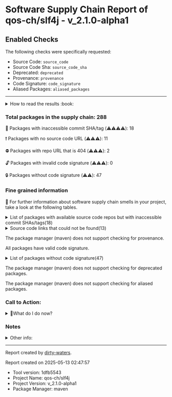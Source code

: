 
# Software Supply Chain Report of qos-ch/slf4j - v_2.1.0-alpha1

## Enabled Checks
The following checks were specifically requested:

- Source Code: `source_code`
- Source Code Sha: `source_code_sha`
- Deprecated: `deprecated`
- Provenance: `provenance`
- Code Signature: `code_signature`
- Aliased Packages: `aliased_packages`

---


<details>
    <summary>How to read the results :book: </summary>
    
 Dirty-waters has analyzed your project dependencies and found different categories for each of them:

    
 - ⚠️⚠️⚠️⚠️ : critical severity 

    
 - ⚠️⚠️⚠️ : high severity 

    
 - ⚠️⚠️: medium severity 

    
 - ⚠️: low severity 

</details>
        

 ### Total packages in the supply chain: 288


:wrench: Packages with inaccessible commit SHA/tag (⚠️⚠️⚠️⚠️): 18

:heavy_exclamation_mark: Packages with no source code URL (⚠️⚠️⚠️): 11

:no_entry: Packages with repo URL that is 404 (⚠️⚠️⚠️): 2

:unlock: Packages with invalid code signature (⚠️⚠️⚠️): 0

:lock: Packages without code signature (⚠️⚠️): 47


### Fine grained information

:dolphin: For further information about software supply chain smells in your project, take a look at the following tables.

<details>
<summary>List of packages with available source code repos but with inaccessible commit SHAs/tags(18)</summary>
    


| package_name                                           | sha_exists   | tag_version   | is_sha   | sha   | tag_url   | message                            |   status_code_for_sha | parent                                                    | command           |
|:-------------------------------------------------------|:-------------|:--------------|:---------|:------|:----------|:-----------------------------------|----------------------:|:----------------------------------------------------------|:------------------|
| `org.apache.commons:commons-compress@1.19`             | False        | `1.19`        | False    |       |           | Tag 1.19 not found in the repo     |                   404 | `org.apache.maven.plugins:maven-source-plugin@3.2.1`      | `resolve-plugins` |
| `org.osgi:org.osgi.util.tracker@1.5.4`                 | False        | `1.5.4`       | False    |       |           | Tag 1.5.4 not found in the repo    |                   404 | `org.apache.felix:maven-bundle-plugin@5.1.9`              | `resolve-plugins` |
| `org.osgi:osgi.annotation@8.0.1`                       | False        | `8.0.1`       | False    |       |           | Tag 8.0.1 not found in the repo    |                   404 | `org.apache.felix:maven-bundle-plugin@5.1.9`              | `resolve-plugins` |
| `org.osgi:org.osgi.util.function@1.2.0`                | False        | `1.2.0`       | False    |       |           | Tag 1.2.0 not found in the repo    |                   404 | `org.apache.felix:maven-bundle-plugin@5.1.9`              | `resolve-plugins` |
| `org.osgi:org.osgi.util.promise@1.2.0`                 | False        | `1.2.0`       | False    |       |           | Tag 1.2.0 not found in the repo    |                   404 | `org.apache.felix:maven-bundle-plugin@5.1.9`              | `resolve-plugins` |
| `org.apache.commons:commons-compress@1.20`             | False        | `1.20`        | False    |       |           | Tag 1.20 not found in the repo     |                   404 | `org.apache.felix:maven-bundle-plugin@5.1.9`              | `resolve-plugins` |
| `commons-io:commons-io@2.11.0`                         | False        | `2.11.0`      | False    |       |           | Tag 2.11.0 not found in the repo   |                   404 | `org.apache.maven.plugins:maven-surefire-plugin@3.0.0-M7` | `resolve-plugins` |
| `org.eclipse.sisu:org.eclipse.sisu.plexus@0.9.0.M2`    | False        | `0.9.0.M2`    | False    |       |           | Tag 0.9.0.M2 not found in the repo |                   404 | `org.apache.maven.plugins:maven-javadoc-plugin@3.6.3`     | `resolve-plugins` |
| `org.eclipse.sisu:org.eclipse.sisu.inject@0.9.0.M2`    | False        | `0.9.0.M2`    | False    |       |           | Tag 0.9.0.M2 not found in the repo |                   404 | `org.apache.maven.plugins:maven-javadoc-plugin@3.6.3`     | `resolve-plugins` |
| `org.apache.maven.doxia:doxia-site-renderer@1.11.1`    | False        | `1.11.1`      | False    |       |           | Tag 1.11.1 not found in the repo   |                   404 | `org.apache.maven.plugins:maven-javadoc-plugin@3.6.3`     | `resolve-plugins` |
| `org.apache.maven.doxia:doxia-decoration-model@1.11.1` | False        | `1.11.1`      | False    |       |           | Tag 1.11.1 not found in the repo   |                   404 | `org.apache.maven.plugins:maven-javadoc-plugin@3.6.3`     | `resolve-plugins` |
| `org.apache.maven.doxia:doxia-skin-model@1.11.1`       | False        | `1.11.1`      | False    |       |           | Tag 1.11.1 not found in the repo   |                   404 | `org.apache.maven.plugins:maven-javadoc-plugin@3.6.3`     | `resolve-plugins` |
| `org.apache.commons:commons-lang3@3.14.0`              | False        | `3.14.0`      | False    |       |           | Tag 3.14.0 not found in the repo   |                   404 | `org.apache.maven.plugins:maven-javadoc-plugin@3.6.3`     | `resolve-plugins` |
| `org.apache.commons:commons-text@1.11.0`               | False        | `1.11.0`      | False    |       |           | Tag 1.11.0 not found in the repo   |                   404 | `org.apache.maven.plugins:maven-javadoc-plugin@3.6.3`     | `resolve-plugins` |
| `org.apache.httpcomponents:httpclient@4.5.14`          | False        | `4.5.14`      | False    |       |           | Tag 4.5.14 not found in the repo   |                   404 | `org.apache.maven.plugins:maven-javadoc-plugin@3.6.3`     | `resolve-plugins` |
| `org.apache.httpcomponents:httpcore@4.4.16`            | False        | `4.4.16`      | False    |       |           | Tag 4.4.16 not found in the repo   |                   404 | `org.apache.maven.plugins:maven-javadoc-plugin@3.6.3`     | `resolve-plugins` |
| `org.apache.commons:commons-compress@1.24.0`           | False        | `1.24.0`      | False    |       |           | Tag 1.24.0 not found in the repo   |                   404 | `org.apache.maven.plugins:maven-javadoc-plugin@3.6.3`     | `resolve-plugins` |
| `org.hamcrest:hamcrest-core@1.3`                       | False        | `1.3`         | False    |       |           | Tag 1.3 not found in the repo      |                   404 | `junit:junit@4.13.1`                                      | `tree`            |
</details>

<details>
<summary>Source code links that could not be found(13)</summary>
    


|   index | package_name                                    | github_url                    | github_exists   | parent                                                    | command           |
|--------:|:------------------------------------------------|:------------------------------|:----------------|:----------------------------------------------------------|:------------------|
|       1 | `org.sonatype.plexus:plexus-sec-dispatcher@1.3` | No_repo_info_found            |                 | `org.apache.maven.plugins:maven-surefire-plugin@3.0.0-M7` | `resolve-plugins` |
|       2 | `org.sonatype.plexus:plexus-cipher@1.4`         | No_repo_info_found            |                 | `org.apache.maven.plugins:maven-surefire-plugin@3.0.0-M7` | `resolve-plugins` |
|       3 | `org.osgi:org.osgi.compendium@4.2.0`            | No_repo_info_found            |                 | `org.apache.felix:maven-bundle-plugin@5.1.9`              | `resolve-plugins` |
|       4 | `oro:oro@2.0.8`                                 | No_repo_info_found            |                 | `org.apache.maven.plugins:maven-site-plugin@3.3`          | `resolve-plugins` |
|       5 | `javax.servlet:servlet-api@2.5`                 | No_repo_info_found            |                 | `org.apache.maven.plugins:maven-site-plugin@3.3`          | `resolve-plugins` |
|       6 | `commons-beanutils:commons-beanutils@1.7.0`     | No_repo_info_found            |                 | `org.apache.maven.plugins:maven-site-plugin@3.3`          | `resolve-plugins` |
|       7 | `dom4j:dom4j@1.1`                               | No_repo_info_found            |                 | `org.apache.maven.plugins:maven-site-plugin@3.3`          | `resolve-plugins` |
|       8 | `sslext:sslext@1.2-0`                           | No_repo_info_found            |                 | `org.apache.maven.plugins:maven-site-plugin@3.3`          | `resolve-plugins` |
|       9 | `antlr:antlr@2.7.2`                             | No_repo_info_found            |                 | `org.apache.maven.plugins:maven-site-plugin@3.3`          | `resolve-plugins` |
|      10 | `commons-cli:commons-cli@1.0`                   | No_repo_info_found            |                 | `org.apache.maven.plugins:maven-resources-plugin@2.6`     | `resolve-plugins` |
|      11 | `org.sonatype.plexus:plexus-build-api@0.0.4`    | No_repo_info_found            |                 | `org.apache.maven.plugins:maven-resources-plugin@2.6`     | `resolve-plugins` |
|      12 | `org.iq80.snappy:snappy@0.4`                    | https://github.com/dain/snapy | False           | `org.apache.maven.plugins:maven-javadoc-plugin@3.6.3`     | `resolve-plugins` |
|      13 | `org.slf4j:slf4j-api@1.7.5`                     | https://github.com/ceki/slf4j | False           | `org.apache.maven.plugins:maven-deploy-plugin@3.0.0-M1`   | `resolve-plugins` |
</details>

The package manager (maven) does not support checking for provenance.

All packages have valid code signature.

<details>
<summary>List of packages without code signature(47)</summary>
    


| package_name                                                        | signature_present   | parent                                                    | command           |
|:--------------------------------------------------------------------|:--------------------|:----------------------------------------------------------|:------------------|
| `org.codehaus.plexus:plexus-container-default@1.0-alpha-9-stable-1` | False               | `org.apache.maven.plugins:maven-resources-plugin@2.6`     | `resolve-plugins` |
| `junit:junit@3.8.1`                                                 | False               | `org.apache.maven.plugins:maven-resources-plugin@2.6`     | `resolve-plugins` |
| `classworlds:classworlds@1.1-alpha-2`                               | False               | `org.apache.maven.plugins:maven-install-plugin@2.4`       | `resolve-plugins` |
| `org.apache.maven.wagon:wagon-provider-api@1.0-beta-2`              | False               | `org.apache.maven.plugins:maven-resources-plugin@2.6`     | `resolve-plugins` |
| `org.codehaus.plexus:plexus-digest@1.0`                             | False               | `org.apache.maven.plugins:maven-install-plugin@2.4`       | `resolve-plugins` |
| `org.osgi:org.osgi.compendium@4.2.0`                                | False               | `org.apache.felix:maven-bundle-plugin@5.1.9`              | `resolve-plugins` |
| `javax.annotation:jsr250-api@1.0`                                   | False               | `org.apache.felix:maven-bundle-plugin@5.1.9`              | `resolve-plugins` |
| `javax.inject:javax.inject@1`                                       | False               | `org.apache.maven.plugins:maven-surefire-plugin@3.0.0-M7` | `resolve-plugins` |
| `com.google.code.findbugs:jsr305@1.3.9`                             | False               | `org.apache.felix:maven-bundle-plugin@5.1.9`              | `resolve-plugins` |
| `aopalliance:aopalliance@1.0`                                       | False               | `org.apache.maven.plugins:maven-surefire-plugin@3.0.0-M7` | `resolve-plugins` |
| `org.codehaus.plexus:plexus-i18n@1.0-beta-7`                        | False               | `org.apache.maven.plugins:maven-site-plugin@3.3`          | `resolve-plugins` |
| `org.codehaus.plexus:plexus-container-default@1.0-alpha-30`         | False               | `org.apache.maven.plugins:maven-site-plugin@3.3`          | `resolve-plugins` |
| `org.codehaus.plexus:plexus-velocity@1.1.7`                         | False               | `org.apache.felix:maven-bundle-plugin@5.1.9`              | `resolve-plugins` |
| `org.apache.velocity:velocity@1.5`                                  | False               | `org.apache.maven.plugins:maven-site-plugin@3.3`          | `resolve-plugins` |
| `commons-lang:commons-lang@2.1`                                     | False               | `org.apache.felix:maven-bundle-plugin@5.1.9`              | `resolve-plugins` |
| `oro:oro@2.0.8`                                                     | False               | `org.apache.maven.plugins:maven-site-plugin@3.3`          | `resolve-plugins` |
| `commons-collections:commons-collections@3.2`                       | False               | `org.apache.felix:maven-bundle-plugin@5.1.9`              | `resolve-plugins` |
| `org.jdom:jdom@1.1`                                                 | False               | `org.apache.felix:maven-bundle-plugin@5.1.9`              | `resolve-plugins` |
| `org.codehaus.plexus:plexus-i18n@1.0-beta-10`                       | False               | `org.apache.maven.plugins:maven-javadoc-plugin@3.6.3`     | `resolve-plugins` |
| `com.google.code.findbugs:jsr305@2.0.1`                             | False               | `org.apache.maven.plugins:maven-site-plugin@3.3`          | `resolve-plugins` |
| `xerces:xercesImpl@2.9.1`                                           | False               | `org.apache.maven.plugins:maven-site-plugin@3.3`          | `resolve-plugins` |
| `xml-apis:xml-apis@1.3.04`                                          | False               | `org.apache.maven.plugins:maven-site-plugin@3.3`          | `resolve-plugins` |
| `commons-codec:commons-codec@1.3`                                   | False               | `org.apache.maven.plugins:maven-site-plugin@3.3`          | `resolve-plugins` |
| `javax.servlet:servlet-api@2.5`                                     | False               | `org.apache.maven.plugins:maven-site-plugin@3.3`          | `resolve-plugins` |
| `commons-beanutils:commons-beanutils@1.7.0`                         | False               | `org.apache.maven.plugins:maven-site-plugin@3.3`          | `resolve-plugins` |
| `commons-digester:commons-digester@1.8`                             | False               | `org.apache.maven.plugins:maven-site-plugin@3.3`          | `resolve-plugins` |
| `commons-chain:commons-chain@1.1`                                   | False               | `org.apache.maven.plugins:maven-site-plugin@3.3`          | `resolve-plugins` |
| `dom4j:dom4j@1.1`                                                   | False               | `org.apache.maven.plugins:maven-site-plugin@3.3`          | `resolve-plugins` |
| `sslext:sslext@1.2-0`                                               | False               | `org.apache.maven.plugins:maven-site-plugin@3.3`          | `resolve-plugins` |
| `antlr:antlr@2.7.2`                                                 | False               | `org.apache.maven.plugins:maven-site-plugin@3.3`          | `resolve-plugins` |
| `org.codehaus.plexus:plexus-velocity@1.1.8`                         | False               | `org.apache.maven.plugins:maven-site-plugin@3.3`          | `resolve-plugins` |
| `org.codehaus.plexus:plexus-utils@1.5.10`                           | False               | `org.apache.maven.plugins:maven-site-plugin@3.3`          | `resolve-plugins` |
| `org.mortbay.jetty:servlet-api@2.5-20081211`                        | False               | `org.apache.maven.plugins:maven-site-plugin@3.3`          | `resolve-plugins` |
| `org.apache.maven.wagon:wagon-file@1.0-beta-2`                      | False               | `org.apache.maven.plugins:maven-resources-plugin@2.6`     | `resolve-plugins` |
| `org.apache.maven.wagon:wagon-http-lightweight@1.0-beta-2`          | False               | `org.apache.maven.plugins:maven-resources-plugin@2.6`     | `resolve-plugins` |
| `org.apache.maven.wagon:wagon-http-shared@1.0-beta-2`               | False               | `org.apache.maven.plugins:maven-resources-plugin@2.6`     | `resolve-plugins` |
| `jtidy:jtidy@4aug2000r7-dev`                                        | False               | `org.apache.maven.plugins:maven-resources-plugin@2.6`     | `resolve-plugins` |
| `xml-apis:xml-apis@1.0.b2`                                          | False               | `org.apache.maven.plugins:maven-resources-plugin@2.6`     | `resolve-plugins` |
| `commons-cli:commons-cli@1.0`                                       | False               | `org.apache.maven.plugins:maven-resources-plugin@2.6`     | `resolve-plugins` |
| `org.apache.maven.wagon:wagon-ssh-external@1.0-beta-2`              | False               | `org.apache.maven.plugins:maven-resources-plugin@2.6`     | `resolve-plugins` |
| `org.apache.maven.wagon:wagon-ssh-common@1.0-beta-2`                | False               | `org.apache.maven.plugins:maven-resources-plugin@2.6`     | `resolve-plugins` |
| `org.codehaus.plexus:plexus-interactivity-api@1.0-alpha-4`          | False               | `org.apache.maven.plugins:maven-resources-plugin@2.6`     | `resolve-plugins` |
| `org.apache.maven.wagon:wagon-ssh@1.0-beta-2`                       | False               | `org.apache.maven.plugins:maven-resources-plugin@2.6`     | `resolve-plugins` |
| `com.jcraft:jsch@0.1.27`                                            | False               | `org.apache.maven.plugins:maven-resources-plugin@2.6`     | `resolve-plugins` |
| `classworlds:classworlds@1.1`                                       | False               | `org.apache.maven.plugins:maven-resources-plugin@2.6`     | `resolve-plugins` |
| `org.sonatype.plexus:plexus-build-api@0.0.4`                        | False               | `org.apache.maven.plugins:maven-resources-plugin@2.6`     | `resolve-plugins` |
| `org.codehaus.plexus:plexus-interpolation@1.13`                     | False               | `org.apache.maven.plugins:maven-resources-plugin@2.6`     | `resolve-plugins` |
</details>

The package manager (maven) does not support checking for deprecated packages.

The package manager (maven) does not support checking for aliased packages.

### Call to Action:

<details>
<summary>👻What do I do now? </summary>


For packages **without source code & accessible SHA/release tags**:

- **Why?** Missing or inaccessible source code makes it impossible to audit the package for security vulnerabilities or malicious code.

1. Pull Request to the maintainer of dependency, requesting correct repository metadata and proper versioning/tagging. 


For **deprecated** packages:

- **Why?** Deprecated packages may contain known security issues and are no longer maintained, putting your project at risk.

1. Confirm the maintainer's deprecation intention 
2. Check for not deprecated versions

For packages **without code signature**:

- **Why?** Code signatures help verify the authenticity and integrity of the package, ensuring it hasn't been tampered with.

1. Open an issue in the dependency's repository to request the inclusion of code signature in the CI/CD pipeline. 


For packages **with invalid code signature**:

- **Why?** Invalid signatures could indicate tampering or compromised build processes.

1. It's recommended to verify the code signature and contact the maintainer to fix the issue.

For packages **without provenance**:

- **Why?** Without provenance, there's no way to verify that the package was built from the claimed source code, making supply chain attacks possible.

1. Open an issue in the dependency's repository to request the inclusion of provenance and build attestation in the CI/CD pipeline.

For packages that are **aliased**:

- **Why?** Aliased packages may hide malicious dependencies under seemingly legitimate names.

1. Check the aliased package and its repository to verify the alias is not malicious.
</details>

### Notes

<details>
    <summary>Other info:</summary>
    
- Source code repo is not hosted on GitHub:  158

    This could be due, for example, to the package being hosted on a different platform.

    This does not mean that the source code URL is invalid.

    However, for non-GitHub repositories, not all checks can currently be performed.

|   index | package_name                                                        | github_url                                                                                                               | parent                                                    | command           |
|--------:|:--------------------------------------------------------------------|:-------------------------------------------------------------------------------------------------------------------------|:----------------------------------------------------------|:------------------|
|       1 | `org.apache.maven:maven-plugin-api@3.0`                             | http://svn.apache.org/viewvc/maven/maven-3/tags/maven-3.0/maven-plugin-api                                               | `org.apache.maven.plugins:maven-site-plugin@3.3`          | `resolve-plugins` |
|       2 | `org.apache.maven:maven-model@3.0`                                  | http://svn.apache.org/viewvc/maven/maven-3/tags/maven-3.0/maven-model                                                    | `org.apache.maven.plugins:maven-site-plugin@3.3`          | `resolve-plugins` |
|       3 | `org.apache.maven:maven-core@3.0`                                   | http://svn.apache.org/viewvc/maven/maven-3/tags/maven-3.0/maven-core                                                     | `org.apache.maven.plugins:maven-site-plugin@3.3`          | `resolve-plugins` |
|       4 | `org.apache.maven:maven-settings@3.0`                               | http://svn.apache.org/viewvc/maven/maven-3/tags/maven-3.0/maven-settings                                                 | `org.apache.maven.plugins:maven-site-plugin@3.3`          | `resolve-plugins` |
|       5 | `org.apache.maven:maven-settings-builder@3.0`                       | http://svn.apache.org/viewvc/maven/maven-3/tags/maven-3.0/maven-settings-builder                                         | `org.apache.maven.plugins:maven-site-plugin@3.3`          | `resolve-plugins` |
|       6 | `org.apache.maven:maven-repository-metadata@3.0`                    | http://svn.apache.org/viewvc/maven/maven-3/tags/maven-3.0/maven-repository-metadata                                      | `org.apache.maven.plugins:maven-site-plugin@3.3`          | `resolve-plugins` |
|       7 | `org.apache.maven:maven-model-builder@3.0`                          | http://svn.apache.org/viewvc/maven/maven-3/tags/maven-3.0/maven-model-builder                                            | `org.apache.maven.plugins:maven-site-plugin@3.3`          | `resolve-plugins` |
|       8 | `org.apache.maven:maven-aether-provider@3.0`                        | http://svn.apache.org/viewvc/maven/maven-3/tags/maven-3.0/maven-aether-provider                                          | `org.apache.maven.plugins:maven-site-plugin@3.3`          | `resolve-plugins` |
|       9 | `org.codehaus.plexus:plexus-interpolation@1.14`                     | http://fisheye.codehaus.org/browse/plexus/plexus-components/tags/plexus-interpolation-1.14                               | `org.apache.maven.plugins:maven-site-plugin@3.3`          | `resolve-plugins` |
|      10 | `org.codehaus.plexus:plexus-classworlds@2.2.3`                      | http://fisheye.codehaus.org/browse/plexus/plexus-classworlds/tags/plexus-classworlds-2.2.3                               | `org.apache.maven.plugins:maven-site-plugin@3.3`          | `resolve-plugins` |
|      11 | `org.apache.maven:maven-artifact@3.0`                               | http://svn.apache.org/viewvc/maven/maven-3/tags/maven-3.0/maven-artifact                                                 | `org.apache.maven.plugins:maven-site-plugin@3.3`          | `resolve-plugins` |
|      12 | `org.apache.maven.shared:file-management@3.0.0`                     | http://svn.apache.org/viewvc/maven/shared/tags/file-management-3.0.0                                                     | `org.apache.maven.plugins:maven-jar-plugin@3.2.0`         | `resolve-plugins` |
|      13 | `org.apache.maven.shared:maven-shared-io@3.0.0`                     | http://svn.apache.org/viewvc/maven/shared/tags/maven-shared-io-3.0.0                                                     | `org.apache.maven.plugins:maven-jar-plugin@3.2.0`         | `resolve-plugins` |
|      14 | `org.apache.maven:maven-compat@3.0`                                 | http://svn.apache.org/viewvc/maven/maven-3/tags/maven-3.0/maven-compat                                                   | `org.apache.maven.plugins:maven-jar-plugin@3.2.0`         | `resolve-plugins` |
|      15 | `commons-io:commons-io@2.5`                                         | http://svn.apache.org/viewvc/commons/proper/io/tags/commons-io-2.5                                                       | `org.apache.maven.plugins:maven-deploy-plugin@3.0.0-M1`   | `resolve-plugins` |
|      16 | `org.tukaani:xz@1.8`                                                | https://git.tukaani.org/?p=xz-java.git                                                                                   | `org.apache.maven.plugins:maven-source-plugin@3.2.1`      | `resolve-plugins` |
|      17 | `org.apache.maven.plugins:maven-install-plugin@2.4`                 | http://svn.apache.org/viewvc/maven/plugins/tags/maven-install-plugin-2.4                                                 | `org.apache.maven.plugins:maven-install-plugin@2.4`       | `resolve-plugins` |
|      18 | `org.apache.maven:maven-plugin-api@2.0.6`                           | https://svn.apache.org/repos/asf/maven/components/tags/maven-2.0.6/maven-plugin-api                                      | `org.apache.maven.plugins:maven-resources-plugin@2.6`     | `resolve-plugins` |
|      19 | `org.apache.maven:maven-project@2.0.6`                              | https://svn.apache.org/repos/asf/maven/components/tags/maven-2.0.6/maven-project                                         | `org.apache.maven.plugins:maven-resources-plugin@2.6`     | `resolve-plugins` |
|      20 | `org.apache.maven:maven-settings@2.0.6`                             | https://svn.apache.org/repos/asf/maven/components/tags/maven-2.0.6/maven-settings                                        | `org.apache.maven.plugins:maven-resources-plugin@2.6`     | `resolve-plugins` |
|      21 | `org.apache.maven:maven-profile@2.0.6`                              | https://svn.apache.org/repos/asf/maven/components/tags/maven-2.0.6/maven-profile                                         | `org.apache.maven.plugins:maven-resources-plugin@2.6`     | `resolve-plugins` |
|      22 | `org.apache.maven:maven-plugin-registry@2.0.6`                      | https://svn.apache.org/repos/asf/maven/components/tags/maven-2.0.6/maven-plugin-registry                                 | `org.apache.maven.plugins:maven-resources-plugin@2.6`     | `resolve-plugins` |
|      23 | `org.codehaus.plexus:plexus-container-default@1.0-alpha-9-stable-1` | scm:svn:svn://svn.codehaus.org/plexus/scm/trunk/plexus-containers/plexus-container-default/                              | `org.apache.maven.plugins:maven-resources-plugin@2.6`     | `resolve-plugins` |
|      24 | `junit:junit@3.8.1`                                                 | http://junit.cvs.sourceforge.net/junit/                                                                                  | `org.apache.maven.plugins:maven-resources-plugin@2.6`     | `resolve-plugins` |
|      25 | `classworlds:classworlds@1.1-alpha-2`                               | http://cvs.classworlds.codehaus.org/                                                                                     | `org.apache.maven.plugins:maven-install-plugin@2.4`       | `resolve-plugins` |
|      26 | `org.apache.maven:maven-model@2.0.6`                                | https://svn.apache.org/repos/asf/maven/components/tags/maven-2.0.6/maven-model                                           | `org.apache.maven.plugins:maven-resources-plugin@2.6`     | `resolve-plugins` |
|      27 | `org.apache.maven:maven-artifact-manager@2.0.6`                     | https://svn.apache.org/repos/asf/maven/components/tags/maven-2.0.6/maven-artifact-manager                                | `org.apache.maven.plugins:maven-resources-plugin@2.6`     | `resolve-plugins` |
|      28 | `org.apache.maven:maven-repository-metadata@2.0.6`                  | https://svn.apache.org/repos/asf/maven/components/tags/maven-2.0.6/maven-repository-metadata                             | `org.apache.maven.plugins:maven-resources-plugin@2.6`     | `resolve-plugins` |
|      29 | `org.apache.maven.wagon:wagon-provider-api@1.0-beta-2`              | https://svn.apache.org/repos/asf/maven/wagon/tags/wagon-1.0-beta-2/wagon-provider-api                                    | `org.apache.maven.plugins:maven-resources-plugin@2.6`     | `resolve-plugins` |
|      30 | `org.apache.maven:maven-artifact@2.0.6`                             | https://svn.apache.org/repos/asf/maven/components/tags/maven-2.0.6/maven-artifact                                        | `org.apache.maven.plugins:maven-resources-plugin@2.6`     | `resolve-plugins` |
|      31 | `org.codehaus.plexus:plexus-digest@1.0`                             | https://svn.codehaus.org/plexus/tags/plexus-digest-1.0                                                                   | `org.apache.maven.plugins:maven-install-plugin@2.4`       | `resolve-plugins` |
|      32 | `org.osgi:org.osgi.core@6.0.0`                                      | private                                                                                                                  | `org.apache.felix:maven-bundle-plugin@5.1.9`              | `resolve-plugins` |
|      33 | `org.osgi:org.osgi.dto@1.0.0`                                       | https://osgi.org/git/build.git                                                                                           | `org.apache.felix:maven-bundle-plugin@5.1.9`              | `resolve-plugins` |
|      34 | `org.osgi:org.osgi.resource@1.0.0`                                  | https://osgi.org/git/build.git                                                                                           | `org.apache.felix:maven-bundle-plugin@5.1.9`              | `resolve-plugins` |
|      35 | `org.osgi:org.osgi.framework@1.8.0`                                 | https://osgi.org/git/build.git                                                                                           | `org.apache.felix:maven-bundle-plugin@5.1.9`              | `resolve-plugins` |
|      36 | `org.osgi:org.osgi.service.log@1.3.0`                               | https://osgi.org/git/build.git                                                                                           | `org.apache.felix:maven-bundle-plugin@5.1.9`              | `resolve-plugins` |
|      37 | `org.osgi:org.osgi.service.repository@1.1.0`                        | https://osgi.org/git/build.git                                                                                           | `org.apache.felix:maven-bundle-plugin@5.1.9`              | `resolve-plugins` |
|      38 | `org.apache.felix:org.apache.felix.bundlerepository@1.6.6`          | http://svn.apache.org/repos/asf/felix/releases/org.apache.felix.bundlerepository-1.6.6                                   | `org.apache.felix:maven-bundle-plugin@5.1.9`              | `resolve-plugins` |
|      39 | `org.easymock:easymock@2.4`                                         | http://easymock.cvs.sourceforge.net/easymock/                                                                            | `org.apache.felix:maven-bundle-plugin@5.1.9`              | `resolve-plugins` |
|      40 | `org.apache.felix:org.apache.felix.utils@1.6.0`                     | scm:svn:https://svn.apache.org/repos/asf/felix/releases/org.apache.felix.utils-1.6.0                                     | `org.apache.felix:maven-bundle-plugin@5.1.9`              | `resolve-plugins` |
|      41 | `org.apache.maven.reporting:maven-reporting-api@3.0`                | http://svn.apache.org/viewvc/maven/shared/tags/maven-reporting-api-3.0                                                   | `org.apache.maven.plugins:maven-site-plugin@3.3`          | `resolve-plugins` |
|      42 | `org.eclipse.aether:aether-spi@0.9.0.M2`                            | http://git.eclipse.org/c/aether/aether-core.git/tree/aether-spi/                                                         | `org.apache.maven.plugins:maven-javadoc-plugin@3.6.3`     | `resolve-plugins` |
|      43 | `org.eclipse.aether:aether-impl@0.9.0.M2`                           | http://git.eclipse.org/c/aether/aether-core.git/tree/aether-impl/                                                        | `org.apache.felix:maven-bundle-plugin@5.1.9`              | `resolve-plugins` |
|      44 | `org.eclipse.aether:aether-api@0.9.0.M2`                            | http://git.eclipse.org/c/aether/aether-core.git/tree/aether-api/                                                         | `org.apache.felix:maven-bundle-plugin@5.1.9`              | `resolve-plugins` |
|      45 | `org.eclipse.sisu:org.eclipse.sisu.plexus@0.0.0.M5`                 | http://git.eclipse.org/c/sisu/org.eclipse.sisu.plexus.git/tree/org.eclipse.sisu.plexus/                                  | `org.apache.felix:maven-bundle-plugin@5.1.9`              | `resolve-plugins` |
|      46 | `javax.enterprise:cdi-api@1.0`                                      | http://fisheye.jboss.org/browse/Weld/api/tags/1.0/build/tags/weld-parent-6/weld-api-bom/weld-api-parent/cdi-api          | `org.apache.felix:maven-bundle-plugin@5.1.9`              | `resolve-plugins` |
|      47 | `javax.annotation:jsr250-api@1.0`                                   | http://jcp.org/aboutJava/communityprocess/final/jsr250/index.html                                                        | `org.apache.felix:maven-bundle-plugin@5.1.9`              | `resolve-plugins` |
|      48 | `javax.inject:javax.inject@1`                                       | http://code.google.com/p/atinject/source/checkout                                                                        | `org.apache.maven.plugins:maven-surefire-plugin@3.0.0-M7` | `resolve-plugins` |
|      49 | `com.google.guava:guava@10.0.1`                                     | http://code.google.com/p/guava-libraries/source/browse/guava                                                             | `org.apache.felix:maven-bundle-plugin@5.1.9`              | `resolve-plugins` |
|      50 | `com.google.code.findbugs:jsr305@1.3.9`                             | http://findbugs.googlecode.com/svn/trunk/                                                                                | `org.apache.felix:maven-bundle-plugin@5.1.9`              | `resolve-plugins` |
|      51 | `aopalliance:aopalliance@1.0`                                       | http://aopalliance.sourceforge.net                                                                                       | `org.apache.maven.plugins:maven-surefire-plugin@3.0.0-M7` | `resolve-plugins` |
|      52 | `org.eclipse.sisu:org.eclipse.sisu.inject@0.0.0.M5`                 | http://git.eclipse.org/c/sisu/org.eclipse.sisu.inject.git/tree/org.eclipse.sisu.inject/                                  | `org.apache.felix:maven-bundle-plugin@5.1.9`              | `resolve-plugins` |
|      53 | `org.tukaani:xz@1.9`                                                | https://git.tukaani.org/?p=xz-java.git                                                                                   | `org.apache.maven.plugins:maven-javadoc-plugin@3.6.3`     | `resolve-plugins` |
|      54 | `org.apache.maven.shared:maven-dependency-tree@3.0`                 | http://svn.apache.org/viewvc/maven/shared/tags/maven-dependency-tree-3.0                                                 | `org.apache.felix:maven-bundle-plugin@5.1.9`              | `resolve-plugins` |
|      55 | `org.eclipse.aether:aether-util@0.9.0.M2`                           | http://git.eclipse.org/c/aether/aether-core.git/tree/aether-util/                                                        | `org.apache.maven.plugins:maven-site-plugin@3.3`          | `resolve-plugins` |
|      56 | `org.sonatype.plexus:plexus-build-api@0.0.7`                        | http://svn.sonatype.org/spice/tags/plexus-build-api-0.0.7                                                                | `org.apache.felix:maven-bundle-plugin@5.1.9`              | `resolve-plugins` |
|      57 | `org.apache.maven.doxia:doxia-sink-api@1.0`                         | https://svn.apache.org/viewvc/maven/doxia/doxia/tags/doxia-1.0/doxia-sink-api                                            | `org.apache.felix:maven-bundle-plugin@5.1.9`              | `resolve-plugins` |
|      58 | `org.apache.maven.doxia:doxia-site-renderer@1.0`                    | https://svn.apache.org/viewvc/maven/doxia/doxia-sitetools/tags/doxia-sitetools-1.0/doxia-site-renderer                   | `org.apache.felix:maven-bundle-plugin@5.1.9`              | `resolve-plugins` |
|      59 | `org.apache.maven.doxia:doxia-core@1.0`                             | https://svn.apache.org/viewvc/maven/doxia/doxia/tags/doxia-1.0/doxia-core                                                | `org.apache.felix:maven-bundle-plugin@5.1.9`              | `resolve-plugins` |
|      60 | `org.codehaus.plexus:plexus-i18n@1.0-beta-7`                        | http://fisheye.codehaus.org/browse/plexus/plexus-components/tags/plexus-i18n-1.0-beta-7                                  | `org.apache.maven.plugins:maven-site-plugin@3.3`          | `resolve-plugins` |
|      61 | `org.codehaus.plexus:plexus-container-default@1.0-alpha-30`         | http://fisheye.codehaus.org/browse/plexus/plexus-containers/tags/plexus-containers-1.0-alpha-30/plexus-container-default | `org.apache.maven.plugins:maven-site-plugin@3.3`          | `resolve-plugins` |
|      62 | `org.codehaus.plexus:plexus-velocity@1.1.7`                         | http://fisheye.codehaus.org/browse/plexus/plexus-components/tags/plexus-velocity-1.1.7                                   | `org.apache.felix:maven-bundle-plugin@5.1.9`              | `resolve-plugins` |
|      63 | `org.apache.velocity:velocity@1.5`                                  | http://svn.apache.org/viewvc/velocity/engine/tags/Velocity_1.5                                                           | `org.apache.maven.plugins:maven-site-plugin@3.3`          | `resolve-plugins` |
|      64 | `commons-lang:commons-lang@2.1`                                     | http://svn.apache.org/viewcvs/jakarta/commons/proper/${pom.artifactId.substring(8)}/trunk                                | `org.apache.felix:maven-bundle-plugin@5.1.9`              | `resolve-plugins` |
|      65 | `org.apache.maven.doxia:doxia-decoration-model@1.0`                 | https://svn.apache.org/viewvc/maven/doxia/doxia-sitetools/tags/doxia-sitetools-1.0/doxia-decoration-model                | `org.apache.felix:maven-bundle-plugin@5.1.9`              | `resolve-plugins` |
|      66 | `commons-collections:commons-collections@3.2`                       | http://svn.apache.org/repos/asf/jakarta/commons/proper/collections/trunk                                                 | `org.apache.felix:maven-bundle-plugin@5.1.9`              | `resolve-plugins` |
|      67 | `org.apache.maven.doxia:doxia-module-apt@1.0`                       | https://svn.apache.org/viewvc/maven/doxia/doxia/tags/doxia-1.0/doxia-modules/doxia-module-apt                            | `org.apache.felix:maven-bundle-plugin@5.1.9`              | `resolve-plugins` |
|      68 | `org.apache.maven.doxia:doxia-module-fml@1.0`                       | https://svn.apache.org/viewvc/maven/doxia/doxia/tags/doxia-1.0/doxia-modules/doxia-module-fml                            | `org.apache.felix:maven-bundle-plugin@5.1.9`              | `resolve-plugins` |
|      69 | `org.apache.maven.doxia:doxia-module-xdoc@1.0`                      | https://svn.apache.org/viewvc/maven/doxia/doxia/tags/doxia-1.0/doxia-modules/doxia-module-xdoc                           | `org.apache.felix:maven-bundle-plugin@5.1.9`              | `resolve-plugins` |
|      70 | `org.apache.maven.doxia:doxia-module-xhtml@1.0`                     | https://svn.apache.org/viewvc/maven/doxia/doxia/tags/doxia-1.0/doxia-modules/doxia-module-xhtml                          | `org.apache.felix:maven-bundle-plugin@5.1.9`              | `resolve-plugins` |
|      71 | `org.jdom:jdom@1.1`                                                 | scm:cvs:pserver:anonymous@cvs.jdom.org:/home/cvspublic:jdom                                                              | `org.apache.felix:maven-bundle-plugin@5.1.9`              | `resolve-plugins` |
|      72 | `org.apache.maven.shared:maven-common-artifact-filters@3.0.1`       | http://svn.apache.org/viewvc/maven/shared/tags/maven-common-artifact-filters-3.0.1                                       | `org.apache.maven.plugins:maven-deploy-plugin@3.0.0-M1`   | `resolve-plugins` |
|      73 | `org.apache.maven.shared:maven-shared-utils@3.1.0`                  | http://svn.apache.org/viewvc/maven/shared/tags/maven-shared-utils-3.1.0                                                  | `org.apache.maven.plugins:maven-deploy-plugin@3.0.0-M1`   | `resolve-plugins` |
|      74 | `commons-codec:commons-codec@1.11`                                  | http://svn.apache.org/viewvc/commons/proper/codec/trunk                                                                  | `org.apache.maven.plugins:maven-javadoc-plugin@3.6.3`     | `resolve-plugins` |
|      75 | `org.eclipse.aether:aether-impl@1.0.0.v20140518`                    | http://git.eclipse.org/c/aether/aether-core.git/tree/aether-impl/                                                        | `org.apache.maven.plugins:maven-surefire-plugin@3.0.0-M7` | `resolve-plugins` |
|      76 | `org.eclipse.aether:aether-api@1.0.0.v20140518`                     | http://git.eclipse.org/c/aether/aether-core.git/tree/aether-api/                                                         | `org.apache.maven.plugins:maven-surefire-plugin@3.0.0-M7` | `resolve-plugins` |
|      77 | `org.eclipse.aether:aether-util@1.0.0.v20140518`                    | http://git.eclipse.org/c/aether/aether-core.git/tree/aether-util/                                                        | `org.apache.maven.plugins:maven-surefire-plugin@3.0.0-M7` | `resolve-plugins` |
|      78 | `javax.annotation:javax.annotation-api@1.2`                         | http://java.net/projects/glassfish/sources/svn/show/tags/javax.annotation-api-1.2                                        | `org.apache.maven.plugins:maven-surefire-plugin@3.0.0-M7` | `resolve-plugins` |
|      79 | `org.codehaus.plexus:plexus-i18n@1.0-beta-10`                       | http://fisheye.codehaus.org/browse/plexus/plexus-components/tags/plexus-i18n-1.0-beta-10                                 | `org.apache.maven.plugins:maven-javadoc-plugin@3.6.3`     | `resolve-plugins` |
|      80 | `org.apache.velocity:velocity@1.7`                                  | http://svn.apache.org/viewvc/velocity/engine/trunk                                                                       | `org.apache.maven.plugins:maven-javadoc-plugin@3.6.3`     | `resolve-plugins` |
|      81 | `commons-lang:commons-lang@2.4`                                     | http://svn.apache.org/viewvc/commons/proper/lang/trunk                                                                   | `org.apache.maven.plugins:maven-javadoc-plugin@3.6.3`     | `resolve-plugins` |
|      82 | `commons-collections:commons-collections@3.2.2`                     | http://svn.apache.org/viewvc/commons/proper/collections/trunk                                                            | `org.apache.maven.plugins:maven-javadoc-plugin@3.6.3`     | `resolve-plugins` |
|      83 | `commons-logging:commons-logging@1.2`                               | http://svn.apache.org/repos/asf/commons/proper/logging/trunk                                                             | `org.apache.maven.plugins:maven-javadoc-plugin@3.6.3`     | `resolve-plugins` |
|      84 | `org.ow2.asm:asm@9.6`                                               | https://gitlab.ow2.org/asm/asm/                                                                                          | `org.apache.maven.plugins:maven-javadoc-plugin@3.6.3`     | `resolve-plugins` |
|      85 | `org.apache.maven.plugins:maven-site-plugin@3.3`                    | http://svn.apache.org/viewvc/maven/plugins/tags/maven-site-plugin-3.3                                                    | `org.apache.maven.plugins:maven-site-plugin@3.3`          | `resolve-plugins` |
|      86 | `org.apache.maven.reporting:maven-reporting-exec@1.1`               | http://svn.apache.org/viewvc/maven/shared/tags/maven-reporting-exec-1.1                                                  | `org.apache.maven.plugins:maven-site-plugin@3.3`          | `resolve-plugins` |
|      87 | `org.apache.maven.shared:maven-shared-utils@0.3`                    | http://svn.apache.org/viewvc/maven/shared/tags/maven-shared-utils-0.3                                                    | `org.apache.maven.plugins:maven-site-plugin@3.3`          | `resolve-plugins` |
|      88 | `com.google.code.findbugs:jsr305@2.0.1`                             | http://findbugs.googlecode.com/svn/trunk/                                                                                | `org.apache.maven.plugins:maven-site-plugin@3.3`          | `resolve-plugins` |
|      89 | `org.codehaus.plexus:plexus-component-annotations@1.5.5`            | http://fisheye.codehaus.org/browse/plexus/plexus-containers/tags/plexus-containers-1.5.5/plexus-component-annotations    | `org.apache.maven.plugins:maven-site-plugin@3.3`          | `resolve-plugins` |
|      90 | `org.apache.maven:maven-archiver@2.4.2`                             | http://svn.apache.org/viewvc/maven/shared/tags/maven-archiver-2.4.2                                                      | `org.apache.maven.plugins:maven-site-plugin@3.3`          | `resolve-plugins` |
|      91 | `org.apache.maven.doxia:doxia-sink-api@1.4`                         | http://svn.apache.org/viewcvs.cgi/maven/doxia/doxia/tags/doxia-1.4/doxia-sink-api                                        | `org.apache.maven.plugins:maven-site-plugin@3.3`          | `resolve-plugins` |
|      92 | `org.apache.maven.doxia:doxia-logging-api@1.4`                      | http://svn.apache.org/viewcvs.cgi/maven/doxia/doxia/tags/doxia-1.4/doxia-logging-api                                     | `org.apache.maven.plugins:maven-site-plugin@3.3`          | `resolve-plugins` |
|      93 | `org.apache.maven.doxia:doxia-core@1.4`                             | http://svn.apache.org/viewcvs.cgi/maven/doxia/doxia/tags/doxia-1.4/doxia-core                                            | `org.apache.maven.plugins:maven-site-plugin@3.3`          | `resolve-plugins` |
|      94 | `xerces:xercesImpl@2.9.1`                                           | http://svn.apache.org/viewvc/maven/pom/tags/apache-4/xercesImpl                                                          | `org.apache.maven.plugins:maven-site-plugin@3.3`          | `resolve-plugins` |
|      95 | `xml-apis:xml-apis@1.3.04`                                          | http://svn.apache.org/viewvc/xml/commons/tags/xml-commons-external-1_3_04/                                               | `org.apache.maven.plugins:maven-site-plugin@3.3`          | `resolve-plugins` |
|      96 | `org.apache.httpcomponents:httpclient@4.0.2`                        | https://svn.apache.org/repos/asf/httpcomponents/httpclient/tags/4.0.2/httpclient                                         | `org.apache.maven.plugins:maven-site-plugin@3.3`          | `resolve-plugins` |
|      97 | `commons-logging:commons-logging@1.1.1`                             | http://svn.apache.org/repos/asf/commons/proper/logging/tags/commons-logging-1.1.1                                        | `org.apache.maven.plugins:maven-site-plugin@3.3`          | `resolve-plugins` |
|      98 | `commons-codec:commons-codec@1.3`                                   | http://cvs.apache.org/viewcvs/jakarta-commons/codec/                                                                     | `org.apache.maven.plugins:maven-site-plugin@3.3`          | `resolve-plugins` |
|      99 | `org.apache.httpcomponents:httpcore@4.0.1`                          | http://svn.apache.org/repos/asf/httpcomponents/httpcore/tags/4.0.1/httpcore                                              | `org.apache.maven.plugins:maven-site-plugin@3.3`          | `resolve-plugins` |
|     100 | `org.apache.maven.doxia:doxia-module-xhtml@1.4`                     | http://svn.apache.org/viewcvs.cgi/maven/doxia/doxia/tags/doxia-1.4/doxia-modules/doxia-module-xhtml                      | `org.apache.maven.plugins:maven-site-plugin@3.3`          | `resolve-plugins` |
|     101 | `org.apache.maven.doxia:doxia-module-apt@1.4`                       | http://svn.apache.org/viewcvs.cgi/maven/doxia/doxia/tags/doxia-1.4/doxia-modules/doxia-module-apt                        | `org.apache.maven.plugins:maven-site-plugin@3.3`          | `resolve-plugins` |
|     102 | `org.apache.maven.doxia:doxia-module-xdoc@1.4`                      | http://svn.apache.org/viewcvs.cgi/maven/doxia/doxia/tags/doxia-1.4/doxia-modules/doxia-module-xdoc                       | `org.apache.maven.plugins:maven-site-plugin@3.3`          | `resolve-plugins` |
|     103 | `org.apache.maven.doxia:doxia-module-fml@1.4`                       | http://svn.apache.org/viewcvs.cgi/maven/doxia/doxia/tags/doxia-1.4/doxia-modules/doxia-module-fml                        | `org.apache.maven.plugins:maven-site-plugin@3.3`          | `resolve-plugins` |
|     104 | `org.apache.maven.doxia:doxia-module-markdown@1.4`                  | http://svn.apache.org/viewcvs.cgi/maven/doxia/doxia/tags/doxia-1.4/doxia-modules/doxia-module-markdown                   | `org.apache.maven.plugins:maven-site-plugin@3.3`          | `resolve-plugins` |
|     105 | `org.ow2.asm:asm@4.1`                                               | http://svn.forge.objectweb.org/cgi-bin/viewcvs.cgi/asm/trunk/asm/                                                        | `org.apache.maven.plugins:maven-site-plugin@3.3`          | `resolve-plugins` |
|     106 | `org.ow2.asm:asm-tree@4.1`                                          | http://svn.forge.objectweb.org/cgi-bin/viewcvs.cgi/asm/trunk/asm-tree/                                                   | `org.apache.maven.plugins:maven-site-plugin@3.3`          | `resolve-plugins` |
|     107 | `org.ow2.asm:asm-analysis@4.1`                                      | http://svn.forge.objectweb.org/cgi-bin/viewcvs.cgi/asm/trunk/asm-analysis/                                               | `org.apache.maven.plugins:maven-site-plugin@3.3`          | `resolve-plugins` |
|     108 | `org.ow2.asm:asm-util@4.1`                                          | http://svn.forge.objectweb.org/cgi-bin/viewcvs.cgi/asm/trunk/asm-util/                                                   | `org.apache.maven.plugins:maven-site-plugin@3.3`          | `resolve-plugins` |
|     109 | `org.apache.maven.doxia:doxia-decoration-model@1.4`                 | http://svn.apache.org/viewcvs.cgi/maven/doxia/doxia-sitetools/tags/doxia-sitetools-1.4/doxia-decoration-model            | `org.apache.maven.plugins:maven-site-plugin@3.3`          | `resolve-plugins` |
|     110 | `org.apache.maven.doxia:doxia-site-renderer@1.4`                    | http://svn.apache.org/viewcvs.cgi/maven/doxia/doxia-sitetools/tags/doxia-sitetools-1.4/doxia-site-renderer               | `org.apache.maven.plugins:maven-site-plugin@3.3`          | `resolve-plugins` |
|     111 | `org.apache.velocity:velocity-tools@2.0`                            | http://svn.apache.org/repos/asf/velocity/tools/trunk                                                                     | `org.apache.maven.plugins:maven-site-plugin@3.3`          | `resolve-plugins` |
|     112 | `commons-digester:commons-digester@1.8`                             | http://svn.apache.org/repos/asf/jakarta/commons/proper/digester/trunk                                                    | `org.apache.maven.plugins:maven-site-plugin@3.3`          | `resolve-plugins` |
|     113 | `commons-chain:commons-chain@1.1`                                   | http://svn.apache.org/viewcvs.cgi                                                                                        | `org.apache.maven.plugins:maven-site-plugin@3.3`          | `resolve-plugins` |
|     114 | `commons-validator:commons-validator@1.3.1`                         | http://svn.apache.org/viewvc                                                                                             | `org.apache.maven.plugins:maven-site-plugin@3.3`          | `resolve-plugins` |
|     115 | `org.apache.struts:struts-core@1.3.8`                               | http://svn.apache.org/repos/asf/struts/struts1/trunk/core                                                                | `org.apache.maven.plugins:maven-site-plugin@3.3`          | `resolve-plugins` |
|     116 | `org.apache.struts:struts-taglib@1.3.8`                             | http://svn.apache.org/repos/asf/struts/struts1/trunk/taglib/                                                             | `org.apache.maven.plugins:maven-site-plugin@3.3`          | `resolve-plugins` |
|     117 | `org.apache.struts:struts-tiles@1.3.8`                              | http://svn.apache.org/repos/asf/struts/struts1/trunk/tiles/                                                              | `org.apache.maven.plugins:maven-site-plugin@3.3`          | `resolve-plugins` |
|     118 | `commons-collections:commons-collections@3.2.1`                     | http://svn.apache.org/viewvc/commons/proper/collections/trunk                                                            | `org.apache.maven.plugins:maven-site-plugin@3.3`          | `resolve-plugins` |
|     119 | `org.apache.maven.doxia:doxia-integration-tools@1.5`                | http://svn.apache.org/viewvc/maven/doxia/doxia-tools/tags/doxia-integration-tools-1.5                                    | `org.apache.maven.plugins:maven-site-plugin@3.3`          | `resolve-plugins` |
|     120 | `org.apache.maven.wagon:wagon-provider-api@1.0`                     | http://svn.apache.org/viewvc/maven/wagon/tags/wagon-1.0/wagon-provider-api                                               | `org.apache.maven.plugins:maven-site-plugin@3.3`          | `resolve-plugins` |
|     121 | `org.codehaus.plexus:plexus-archiver@1.0`                           | http://fisheye.codehaus.org/browse/plexus/plexus-components/tags/plexus-archiver-1.0                                     | `org.apache.maven.plugins:maven-site-plugin@3.3`          | `resolve-plugins` |
|     122 | `org.codehaus.plexus:plexus-io@1.0`                                 | http://fisheye.codehaus.org/browse/plexus/plexus-components/tags/plexus-io-1.0                                           | `org.apache.maven.plugins:maven-site-plugin@3.3`          | `resolve-plugins` |
|     123 | `org.codehaus.plexus:plexus-velocity@1.1.8`                         | http://fisheye.codehaus.org/browse/plexus/plexus-components/tags/plexus-velocity-1.1.8                                   | `org.apache.maven.plugins:maven-site-plugin@3.3`          | `resolve-plugins` |
|     124 | `org.codehaus.plexus:plexus-utils@1.5.10`                           | http://fisheye.codehaus.org/browse/plexus/plexus-utils/tags/plexus-utils-1.5.10                                          | `org.apache.maven.plugins:maven-site-plugin@3.3`          | `resolve-plugins` |
|     125 | `org.mortbay.jetty:jetty@6.1.25`                                    | http://fisheye.codehaus.org/viewrep/jetty/modules/jetty/                                                                 | `org.apache.maven.plugins:maven-site-plugin@3.3`          | `resolve-plugins` |
|     126 | `org.mortbay.jetty:servlet-api@2.5-20081211`                        | scm:svn:https://svn.codehaus.org/jetty/servlet-api/tags/servlet-api-2.5-20081211                                         | `org.apache.maven.plugins:maven-site-plugin@3.3`          | `resolve-plugins` |
|     127 | `org.mortbay.jetty:jetty-util@6.1.25`                               | http://fisheye.codehaus.org/viewrep/jetty/jetty-util/                                                                    | `org.apache.maven.plugins:maven-site-plugin@3.3`          | `resolve-plugins` |
|     128 | `commons-lang:commons-lang@2.5`                                     | http://svn.apache.org/viewvc/commons/proper/lang/trunk                                                                   | `org.apache.maven.plugins:maven-site-plugin@3.3`          | `resolve-plugins` |
|     129 | `commons-io:commons-io@1.4`                                         | http://svn.apache.org/viewvc/commons/proper/io/trunk                                                                     | `org.apache.maven.plugins:maven-site-plugin@3.3`          | `resolve-plugins` |
|     130 | `org.apache.maven.shared:maven-shared-incremental@1.1`              | http://svn.apache.org/viewvc/maven/shared/tags/maven-shared-incremental-1.1                                              | `org.apache.maven.plugins:maven-compiler-plugin@3.10.1`   | `resolve-plugins` |
|     131 | `org.ow2.asm:asm@9.2`                                               | https://gitlab.ow2.org/asm/asm/                                                                                          | `org.apache.maven.plugins:maven-surefire-plugin@3.0.0-M7` | `resolve-plugins` |
|     132 | `org.apache.maven.plugins:maven-clean-plugin@2.5`                   | http://svn.apache.org/viewvc/maven/plugins/tags/maven-clean-plugin-2.5                                                   | `org.apache.maven.plugins:maven-clean-plugin@2.5`         | `resolve-plugins` |
|     133 | `org.eclipse.aether:aether-spi@1.0.0.v20140518`                     | http://git.eclipse.org/c/aether/aether-core.git/tree/aether-spi/                                                         | `org.apache.maven.plugins:maven-surefire-plugin@3.0.0-M7` | `resolve-plugins` |
|     134 | `org.eclipse.sisu:org.eclipse.sisu.plexus@0.3.5`                    | http://git.eclipse.org/c/sisu/org.eclipse.sisu.plexus.git/tree/org.eclipse.sisu.plexus/                                  | `org.apache.maven.plugins:maven-surefire-plugin@3.0.0-M7` | `resolve-plugins` |
|     135 | `org.eclipse.sisu:org.eclipse.sisu.inject@0.3.5`                    | http://git.eclipse.org/c/sisu/org.eclipse.sisu.inject.git/tree/org.eclipse.sisu.inject/                                  | `org.apache.maven.plugins:maven-surefire-plugin@3.0.0-M7` | `resolve-plugins` |
|     136 | `com.google.guava:guava@16.0.1`                                     | http://code.google.com/p/guava-libraries/source/browse/guava                                                             | `org.apache.maven.plugins:maven-surefire-plugin@3.0.0-M7` | `resolve-plugins` |
|     137 | `org.apache.maven.plugins:maven-resources-plugin@2.6`               | http://svn.apache.org/viewvc/maven/plugins/tags/maven-resources-plugin-2.6                                               | `org.apache.maven.plugins:maven-resources-plugin@2.6`     | `resolve-plugins` |
|     138 | `org.apache.maven:maven-core@2.0.6`                                 | https://svn.apache.org/repos/asf/maven/components/tags/maven-2.0.6/maven-core                                            | `org.apache.maven.plugins:maven-resources-plugin@2.6`     | `resolve-plugins` |
|     139 | `org.apache.maven.wagon:wagon-file@1.0-beta-2`                      | https://svn.apache.org/repos/asf/maven/wagon/tags/wagon-1.0-beta-2/wagon-providers/wagon-file                            | `org.apache.maven.plugins:maven-resources-plugin@2.6`     | `resolve-plugins` |
|     140 | `org.apache.maven:maven-plugin-parameter-documenter@2.0.6`          | https://svn.apache.org/repos/asf/maven/components/tags/maven-2.0.6/maven-plugin-parameter-documenter                     | `org.apache.maven.plugins:maven-resources-plugin@2.6`     | `resolve-plugins` |
|     141 | `org.apache.maven.wagon:wagon-http-lightweight@1.0-beta-2`          | https://svn.apache.org/repos/asf/maven/wagon/tags/wagon-1.0-beta-2/wagon-providers/wagon-http-lightweight                | `org.apache.maven.plugins:maven-resources-plugin@2.6`     | `resolve-plugins` |
|     142 | `org.apache.maven.wagon:wagon-http-shared@1.0-beta-2`               | https://svn.apache.org/repos/asf/maven/wagon/tags/wagon-1.0-beta-2/wagon-providers/wagon-http-shared                     | `org.apache.maven.plugins:maven-resources-plugin@2.6`     | `resolve-plugins` |
|     143 | `jtidy:jtidy@4aug2000r7-dev`                                        | http://svn.sourceforge.net/viewcvs.cgi/jtidy/trunk/jtidy/                                                                | `org.apache.maven.plugins:maven-resources-plugin@2.6`     | `resolve-plugins` |
|     144 | `xml-apis:xml-apis@1.0.b2`                                          | http://svn.apache.org/viewvc/xml/commons/tags/xml-commons-1_0_b2                                                         | `org.apache.maven.plugins:maven-resources-plugin@2.6`     | `resolve-plugins` |
|     145 | `org.apache.maven.reporting:maven-reporting-api@2.0.6`              | https://svn.apache.org/repos/asf/maven/components/tags/maven-2.0.6/maven-reporting/maven-reporting-api                   | `org.apache.maven.plugins:maven-resources-plugin@2.6`     | `resolve-plugins` |
|     146 | `org.apache.maven.doxia:doxia-sink-api@1.0-alpha-7`                 | http://svn.apache.org/viewcvs.cgi/maven/doxia/tags/doxia-1.0-alpha-7/doxia-sink-api                                      | `org.apache.maven.plugins:maven-resources-plugin@2.6`     | `resolve-plugins` |
|     147 | `org.apache.maven:maven-error-diagnostics@2.0.6`                    | https://svn.apache.org/repos/asf/maven/components/tags/maven-2.0.6/maven-error-diagnostics                               | `org.apache.maven.plugins:maven-resources-plugin@2.6`     | `resolve-plugins` |
|     148 | `org.apache.maven.wagon:wagon-ssh-external@1.0-beta-2`              | https://svn.apache.org/repos/asf/maven/wagon/tags/wagon-1.0-beta-2/wagon-providers/wagon-ssh-external                    | `org.apache.maven.plugins:maven-resources-plugin@2.6`     | `resolve-plugins` |
|     149 | `org.apache.maven.wagon:wagon-ssh-common@1.0-beta-2`                | https://svn.apache.org/repos/asf/maven/wagon/tags/wagon-1.0-beta-2/wagon-providers/wagon-ssh-common                      | `org.apache.maven.plugins:maven-resources-plugin@2.6`     | `resolve-plugins` |
|     150 | `org.apache.maven:maven-plugin-descriptor@2.0.6`                    | https://svn.apache.org/repos/asf/maven/components/tags/maven-2.0.6/maven-plugin-descriptor                               | `org.apache.maven.plugins:maven-resources-plugin@2.6`     | `resolve-plugins` |
|     151 | `org.codehaus.plexus:plexus-interactivity-api@1.0-alpha-4`          | scm:svn:svn://svn.codehaus.org/plexus/scm/trunk/plexus-components/plexus-interactivity/plexus-interactivity-api          | `org.apache.maven.plugins:maven-resources-plugin@2.6`     | `resolve-plugins` |
|     152 | `org.apache.maven.wagon:wagon-ssh@1.0-beta-2`                       | https://svn.apache.org/repos/asf/maven/wagon/tags/wagon-1.0-beta-2/wagon-providers/wagon-ssh                             | `org.apache.maven.plugins:maven-resources-plugin@2.6`     | `resolve-plugins` |
|     153 | `com.jcraft:jsch@0.1.27`                                            | http://www.jcraft.com/jsch/                                                                                              | `org.apache.maven.plugins:maven-resources-plugin@2.6`     | `resolve-plugins` |
|     154 | `classworlds:classworlds@1.1`                                       | http://cvs.classworlds.codehaus.org/                                                                                     | `org.apache.maven.plugins:maven-resources-plugin@2.6`     | `resolve-plugins` |
|     155 | `org.apache.maven:maven-monitor@2.0.6`                              | https://svn.apache.org/repos/asf/maven/components/tags/maven-2.0.6/maven-monitor                                         | `org.apache.maven.plugins:maven-resources-plugin@2.6`     | `resolve-plugins` |
|     156 | `org.codehaus.plexus:plexus-utils@2.0.5`                            | http://fisheye.codehaus.org/browse/plexus/plexus-utils/tags/plexus-utils-2.0.5                                           | `org.apache.maven.plugins:maven-resources-plugin@2.6`     | `resolve-plugins` |
|     157 | `org.apache.maven.shared:maven-filtering@1.1`                       | http://svn.apache.org/viewvc/maven/shared/tags/maven-filtering-1.1                                                       | `org.apache.maven.plugins:maven-resources-plugin@2.6`     | `resolve-plugins` |
|     158 | `org.codehaus.plexus:plexus-interpolation@1.13`                     | http://fisheye.codehaus.org/browse/plexus/plexus-components/tags/plexus-interpolation-1.13                               | `org.apache.maven.plugins:maven-resources-plugin@2.6`     | `resolve-plugins` |
</details>


---

Report created by [dirty-waters](https://github.com/chains-project/dirty-waters/).

Report created on 2025-05-13 02:47:57
- Tool version: 1dfb5543
- Project Name: qos-ch/slf4j
- Project Version: v_2.1.0-alpha1
- Package Manager: maven
